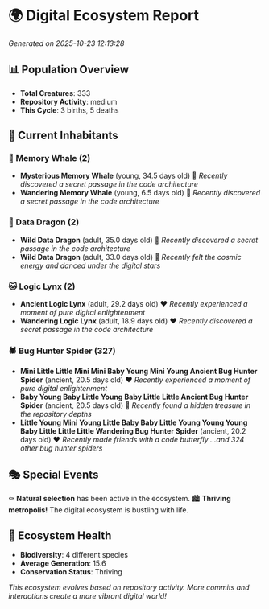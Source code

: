 # 🌍 Digital Ecosystem Report
*Generated on 2025-10-23 12:13:28*

## 📊 Population Overview
- **Total Creatures**: 333
- **Repository Activity**: medium
- **This Cycle**: 3 births, 5 deaths

## 👥 Current Inhabitants

### 🐋 Memory Whale (2)
- **Mysterious Memory Whale** (young, 34.5 days old) 💛
  *Recently discovered a secret passage in the code architecture*
- **Wandering Memory Whale** (young, 6.5 days old) 💚
  *Recently discovered a secret passage in the code architecture*

### 🐉 Data Dragon (2)
- **Wild Data Dragon** (adult, 35.0 days old) 💛
  *Recently discovered a secret passage in the code architecture*
- **Wild Data Dragon** (adult, 33.0 days old) 💛
  *Recently felt the cosmic energy and danced under the digital stars*

### 🐱 Logic Lynx (2)
- **Ancient Logic Lynx** (adult, 29.2 days old) ❤️
  *Recently experienced a moment of pure digital enlightenment*
- **Wandering Logic Lynx** (adult, 18.9 days old) ❤️
  *Recently discovered a secret passage in the code architecture*

### 🕷️ Bug Hunter Spider (327)
- **Mini Little Little Mini Mini Baby Young Mini Young Ancient Bug Hunter Spider** (ancient, 20.5 days old) ❤️
  *Recently experienced a moment of pure digital enlightenment*
- **Baby Young Baby Little Young Baby Little Little Ancient Bug Hunter Spider** (ancient, 20.5 days old) 💛
  *Recently found a hidden treasure in the repository depths*
- **Little Young Mini Young Little Baby Baby Little Young Young Young Baby Little Little Little Wandering Bug Hunter Spider** (ancient, 20.2 days old) ❤️
  *Recently made friends with a code butterfly*
  *...and 324 other bug hunter spiders*

## 🎭 Special Events

⚰️ **Natural selection** has been active in the ecosystem.
🏙️ **Thriving metropolis!** The digital ecosystem is bustling with life.

## 🔬 Ecosystem Health
- **Biodiversity**: 4 different species
- **Average Generation**: 15.6
- **Conservation Status**: Thriving

*This ecosystem evolves based on repository activity. More commits and interactions create a more vibrant digital world!*